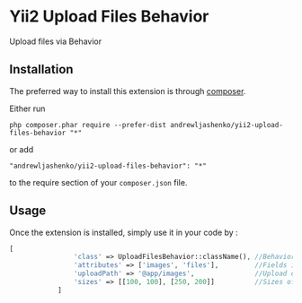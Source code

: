 Yii2 Upload Files Behavior
==========================
Upload files via Behavior

Installation
------------

The preferred way to install this extension is through [composer](http://getcomposer.org/download/).

Either run

```
php composer.phar require --prefer-dist andrewljashenko/yii2-upload-files-behavior "*"
```

or add

```
"andrewljashenko/yii2-upload-files-behavior": "*"
```

to the require section of your `composer.json` file.


Usage
-----

Once the extension is installed, simply use it in your code by  :

```php
[
                'class' => UploadFilesBehavior::className(), //Behavior class
                'attributes' => ['images', 'files'],         //Fields into your Model
                'uploadPath' => '@app/images',               //Upload directory
                'sizes' => [[100, 100], [250, 200]]          //Sizes of images. Stored in @app/images/100x100/YOUR_IMAGE
            ]
```